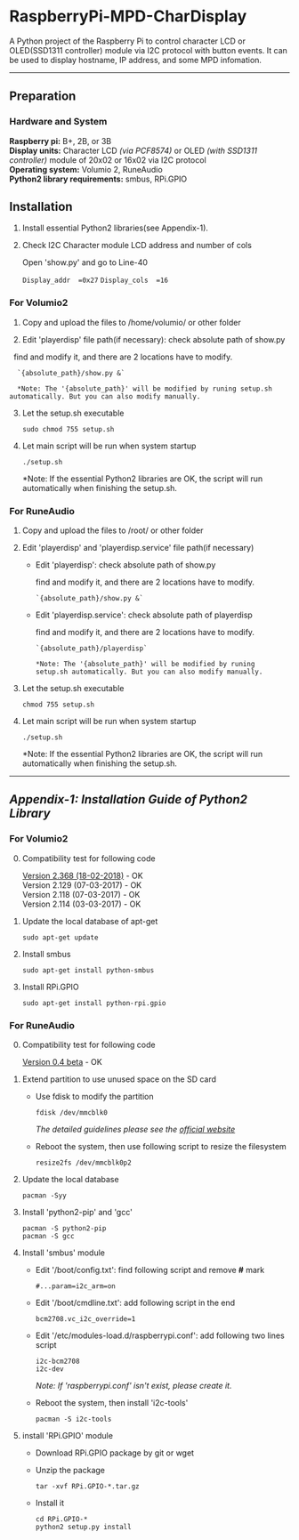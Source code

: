
# RaspberryPi-MPD-CharDisplay

A Python project of the Raspberry Pi to control character LCD or OLED(SSD1311 controller) module via I2C protocol with button events. It can be used to display hostname, IP address, and some MPD infomation.

---

## Preparation

### Hardware and System

   **Raspberry pi:** B+, 2B, or 3B
   </br>
   **Display units:** Character LCD *(via PCF8574)* or OLED *(with SSD1311 controller)* module of 20x02 or 16x02 via I2C protocol
   </br>
   **Operating system:** Volumio 2, RuneAudio
   </br>
   **Python2 library requirements:** smbus, RPi.GPIO

## Installation

1. Install essential Python2 libraries(see Appendix-1).

2. Check I2C Character module LCD address and number of cols

   Open 'show.py' and go to Line-40

      `Display_addr  =0x27`
      `Display_cols  =16`

### For Volumio2

1. Copy and upload the files to /home/volumio/ or other folder

2. Edit 'playerdisp' file path(if necessary): check absolute path of show.py

   find and modify it, and there are 2 locations have to modify.
 
      `{absolute_path}/show.py &`

      *Note: The '{absolute_path}' will be modified by runing setup.sh automatically. But you can also modify manually.
   
3. Let the setup.sh executable

   `sudo chmod 755 setup.sh`
   
4. Let main script will be run when system startup

   `./setup.sh`
   
   *Note: If the essential Python2 libraries are OK, the script will run automatically when finishing the setup.sh.
   
### For RuneAudio

1. Copy and upload the files to /root/ or other folder

2. Edit 'playerdisp' and 'playerdisp.service' file path(if necessary)

   - Edit 'playerdisp': check absolute path of show.py

      find and modify it, and there are 2 locations have to modify.

         `{absolute_path}/show.py &`

   - Edit 'playerdisp.service': check absolute path of playerdisp

      find and modify it, and there are 2 locations have to modify.

         `{absolute_path}/playerdisp`

         *Note: The '{absolute_path}' will be modified by runing setup.sh automatically. But you can also modify manually.
   
3. Let the setup.sh executable

   `chmod 755 setup.sh`
   
4. Let main script will be run when system startup

   `./setup.sh`
   
   *Note: If the essential Python2 libraries are OK, the script will run automatically when finishing the setup.sh.

---

## *Appendix-1: Installation Guide of Python2 Library*

### For Volumio2

0. Compatibility test for following code

   [Version 2.368 (18-02-2018)](https://volumio.org/get-started/ "Volumio >> Download") - OK
   </br>
   Version 2.129 (07-03-2017) - OK
   </br>
   Version 2.118 (07-03-2017) - OK
   </br>
   Version 2.114 (03-03-2017) - OK

1. Update the local database of apt-get

   `sudo apt-get update`

2. Install smbus

   `sudo apt-get install python-smbus`

3. Install RPi.GPIO

   `sudo apt-get install python-rpi.gpio`

### For RuneAudio

0. Compatibility test for following code

   [Version 0.4 beta](http://www.runeaudio.com/forum/runeaudio-0-4-beta-for-raspberry-pi2-3-t4434.html "Forum >> Development and Support >> Raspberry Pi >> RuneAudio 0.4-beta for Raspberry Pi2/3") - OK

1. Extend partition to use unused space on the SD card

   - Use fdisk to modify the partition

      `fdisk /dev/mmcblk0`
      
      *The detailed guidelines please see the [official website](http://www.runeaudio.com/documentation/troubleshooting/extend-partition-sd/ "RuneAudio documentation >> Troubleshooting >> Extend a partition")*

   - Reboot the system, then use following script to resize the filesystem

      `resize2fs /dev/mmcblk0p2`

2. Update the local database

   `pacman -Syy`

3. Install 'python2-pip' and 'gcc'

   `pacman -S python2-pip`
   </br>
   `pacman -S gcc`

3. Install 'smbus' module

   - Edit '/boot/config.txt': find following script and remove **#** mark

      `#...param=i2c_arm=on`

   - Edit '/boot/cmdline.txt': add following script in the end
   
      `bcm2708.vc_i2c_override=1`
   
   - Edit '/etc/modules-load.d/raspberrypi.conf': add following two lines script
      
      `i2c-bcm2708`
      </br>
      `i2c-dev`
   
      *Note: If 'raspberrypi.conf' isn't exist, please create it.*
      
   - Reboot the system, then install 'i2c-tools'
   
      `pacman -S i2c-tools`
   
4. install 'RPi.GPIO' module

   - Download RPi.GPIO package by git or wget
   
   - Unzip the package
   
      `tar -xvf RPi.GPIO-*.tar.gz`
      
   - Install it
   
      `cd RPi.GPIO-*`
      </br>
      `python2 setup.py install`
